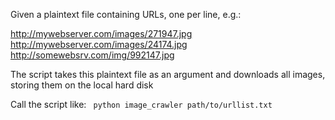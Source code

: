 Given a plaintext file containing URLs, one per line, e.g.:

http://mywebserver.com/images/271947.jpg  
http://mywebserver.com/images/24174.jpg  
http://somewebsrv.com/img/992147.jpg

The script takes this plaintext file as an argument and downloads all images, storing them on the local hard disk

Call the script like: ` python image_crawler path/to/urllist.txt` 